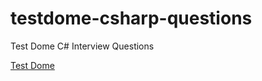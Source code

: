 # testdome-csharp-questions
Test Dome C# Interview Questions

[Test Dome](https://www.testdome.com/d/c-sharp-interview-questions/18)
